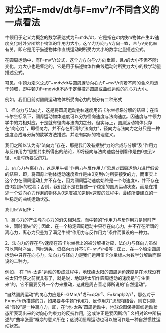 # 对公式F=mdv/dt与F=mv²/r不同含义的一点看法

牛顿用于定义力概念的数学表达式为F=mdv/dt，它是指在dt内使m物体产生dv速度变化时外界所给予物体的作用力大小，这个力方向与v方向一致，且与v变化率有关，即它是用于描述物体作直线运动时所受力大小的数学定量描述公式。

在圆周运动中，有F=mv²/r公式，这个力方向与v方向垂直，且v的大小不但不随t变化，力大小也是恒定的，它是用于描述物体作曲线运动时所受力大小的数学动量描述公式。

可见，牛顿力定义公式F=mdv/dt与圆周运动向心力F=mv²/r有着不同的含义和适于领域，即牛顿力F=mdv/dt不适于定量描述圆周或曲线运动的向心力大小。

例如，我们目前对圆周运动物体所受向心力的划分有二种形式：

1、径向力与法向力，这是将圆周运动物体速度用笛卡尔坐标系分解的结果；在笛卡尔坐标系下，圆周运动物体速度可以分为径向速度与法向速度。因速度与牛顿力学中的力相对应，于是就有径向与法向力之分。但实际上，圆周运动物体只存在“向心力”，即径向力，并不存在所谓的“法向力”，径向力与法向力之分只是一种速度合成与分解的数学方法描述，并没有实际的物理意义。

我们之所以认为有“法向力”存在，那是我们没有摆脱“力的合成与分解”及“作用力与反作用力”思想约束所得出的结论，即将径向与法向速度分别看作是由0变到v径、v法时所要受的力。

2、向心力与离心力，这是用牛顿“作用力与反作用力”思想对圆周运动力进行假设的结果，即，将圆周上物体运动速度看作是由0变到v时所要接受的力，而事实上这个力在圆周运动上并不存在，因为圆周运动速度始终是一个匀速度v，并不存在由0变到v的过程；否则，我们就不是在描述一个稳定的圆周运动状态，而是在描述一个受向心力作用的物体从0速度被加速到v速度的过程中，最终所要建立的一种稳定的曲线运动状态。

我们应该记住：

1、离心力的产生与向心力的消失相对应，而牛顿的“作用力与反作用力是同时产生，同时消失”的；因此，在一个稳定圆周运动中只存在向心力，并不存在所谓的离心力，离心力只是为了满足牛顿“作用力与反作用力”条件而假设的一种力。

2、法向力的存在与v速度在笛卡尔坐标上的被分解相对应，法向力与径向力虽然可以同时产生、同时消失，但径向力并不与F=mv²/r相等；因此，在一个稳定圆周运动中只存在向心力，法向力与径向力是我们运用笛卡尔坐标人为数学分解后而假设的二种力。

 例如， 在 “地-太系”运动的形成过程中，地球绕太阳的圆周运动速度是在地球没有被太阳俘获之前就具有了，就是说，地球绕太阳作圆周运动的速度是“与生俱来”的，它不需要另外一个力来推动，这就是周吉善老师所说的“自然运动”。 

“自然圆周运动”的向心力应是F=GMm/r²或F=qQ/r²、F=kmp1p2/r²，那么对于F=mv²/r所描述的力，如果要与牛顿“作用力、反作用力”思想相结合，则它只能被“假设”是一种离心力，即，在“地-太系”圆周运动中，地球企图保持直线运动状态所表现出来的对向心约束力的反抗作用，这或许正是爱因斯坦广义相对论中所描述的“曲率张量”概念的意义所在；这说明圆周运动也可以被可作是一种自然惯性运动状态。